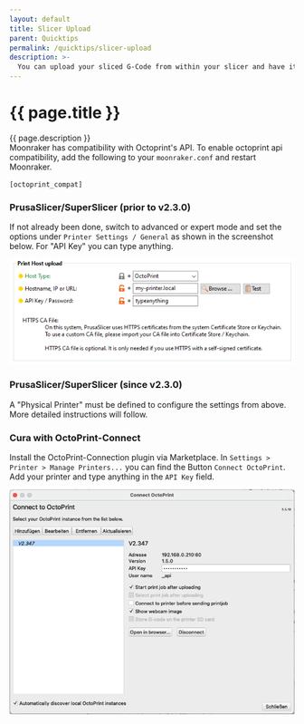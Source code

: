 ```yaml
---
layout: default
title: Slicer Upload
parent: Quicktips
permalink: /quicktips/slicer-upload
description: >-
  You can upload your sliced G-Code from within your slicer and have it start printing.
---
```


# {{ page.title }}
{{ page.description }}  
Moonraker has compatibility with Octoprint's API. To enable octoprint api compatibility,
add the following to your `moonraker.conf` and restart Moonraker.

```
[octoprint_compat]
```


### PrusaSlicer/SuperSlicer (prior to v2.3.0)

If not already been done, switch to advanced or expert mode and set the options under `Printer Settings / General` as shown in the screenshot below.
For "API Key" you can type anything.

![screenshot](../assets/img/additional/FileUpload-PrusaSlicer-2.2.0.png)

### PrusaSlicer/SuperSlicer (since v2.3.0)
A "Physical Printer" must be defined to configure the settings from above.  
More detailed instructions will follow.

### Cura with OctoPrint-Connect
Install the OctoPrint-Connection plugin via Marketplace. In `Settings > Printer > Manage Printers...`
you can find the Button `Connect OctoPrint`. Add your printer and type anything in the `API Key` field.

![screenshot](../assets/img/additional/FileUpload-Cura-4.8.png)
